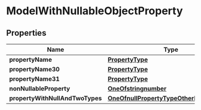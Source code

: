 

# ModelWithNullableObjectProperty


## Properties

Name | Type | Description | Notes
------------ | ------------- | ------------- | -------------
**propertyName** | [**PropertyType**](PropertyType.md) |  |  [optional]
**propertyName30** | [**PropertyType**](PropertyType.md) |  |  [optional]
**propertyName31** | [**PropertyType**](PropertyType.md) |  |  [optional]
**nonNullableProperty** | [**OneOfstringnumber**](OneOfstringnumber.md) |  |  [optional]
**propertyWithNullAndTwoTypes** | [**OneOfnullPropertyTypeOtherPropertyType**](OneOfnullPropertyTypeOtherPropertyType.md) |  |  [optional]



